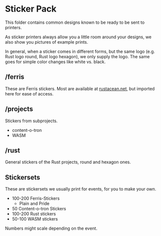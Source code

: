 # Sticker Pack

This folder contains common designs known to be ready to be sent to printers.

As sticker printers always allow you a little room around your designs, we also show you pictures of example prints.

In general, when a sticker comes in different forms, but the same logo (e.g. Rust logo round, Rust logo hexagon), we only supply the logo. The same goes for simple color changes like white vs. black.

## /ferris

These are Ferris stickers. Most are available at [rustacean.net](https://rustacean.net), but imported here for ease of access.

## /projects

Stickers from subprojects.

- content-o-tron
- WASM

## /rust

General stickers of the Rust projects, round and hexagon ones.

## Stickersets

These are stickersets we usually print for events, for you to make your own.

* 100-200 Ferris-Stickers
  * Plain and Pride
* 50 Content-o-tron Stickers
* 100-200 Rust stickers
* 50-100 WASM stickers

Numbers might scale depending on the event.


